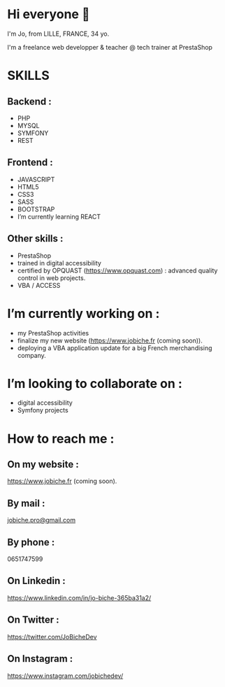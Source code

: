 # Hi everyone 👋

I'm Jo, from LILLE, FRANCE, 34 yo.

I'm a freelance web developper & teacher @ tech trainer at PrestaShop

# SKILLS

## Backend :

- PHP
- MYSQL
- SYMFONY
- REST

## Frontend :

- JAVASCRIPT
- HTML5
- CSS3
- SASS
- BOOTSTRAP
- I’m currently learning REACT

## Other skills :

- PrestaShop
- trained in digital accessibility
- certified by OPQUAST (https://www.opquast.com) : advanced quality control in web projects.
- VBA / ACCESS

# I’m currently working on :

- my PrestaShop activities
- finalize my new website (https://www.jobiche.fr (coming soon)).
- deploying a VBA application update for a big French merchandising company.

# I’m looking to collaborate on :

- digital accessibility
- Symfony projects

# How to reach me :

## On my website : 

https://www.jobiche.fr (coming soon).

## By mail :

jobiche.pro@gmail.com

## By phone :

0651747599

## On Linkedin :

https://www.linkedin.com/in/jo-biche-365ba31a2/

## On Twitter : 

https://twitter.com/JoBicheDev

## On Instagram :

https://www.instagram.com/jobichedev/

